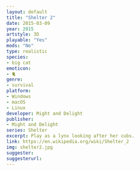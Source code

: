 ```yaml
---
layout: default
title: "Shelter 2"
date: 2015-03-09
year: 2015
artstyle: 3D
playable: "Yes"
mods: "No"
type: realistic
species: 
- big cat
emoticon: 
- 🐈
genre: 
- survival
platform:
- Windows
- macOS
- Linux
developer: Might and Delight
publisher:
- Might and Delight
series: Shelter
excerpt: Play as a lynx looking after her cubs. 
link: https://en.wikipedia.org/wiki/Shelter_2
img: shelter2.jpg
suggester: 
suggesterurl:  
---
```


